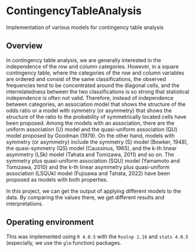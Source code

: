 # ContingencyTableAnalysis

Implementation of various models for contingency table analysis

## Overview

In contingency table analysis, we are generally interested in the independence of the row and column categories. However, in a square contingency table, where the categories of the row and column variables are ordered and consist of the same classifications, the observed frequencies tend to be concentrated around the diagonal cells, and the interrelatedness between the two classifications is so strong that statistical independence is often not valid. Therefore, instead of independence between categories, an association model that shows the structure of the odds ratio or a model with symmetry (or asymmetry) that shows the structure of the ratio to the probability of symmetrically located cells have been proposed. Among the models with an association, there are the uniform association (U) model and the quasi-uniform association (QU) model proposed by Goodman (1979). On the other hand, models with symmetry (or asymmetry) include the symmetry (S) model (Bowker, 1948), the quasi-symmetry (QS) model (Caussinus, 1965), and the k-th linear asymmetry (LSk) model (Tahata and Tomizawa, 2011) and so on. The symmetry plus quasi-uniform association (SQU) model (Yamamoto and Tomizawa, 2010) and the k-th linear asymmetry plus quasi-uniform association (LSQUk) model (Fujisawa and Tahata, 2022) have been proposed as models with both properties.

In this project, we can get the output of applying different models to the data. By comparing the values there, we get different results and interpretations.

## Operating environment

This was implemented using `R 4.0.5` with the `Rsolnp 1.16` and `stats 4.0.5` (especially, we use the `glm` function) packages.
